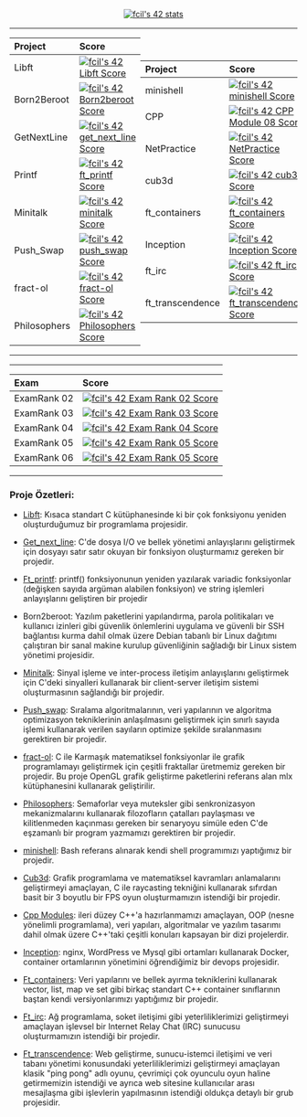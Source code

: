 
<p align="center">
<a href="https://github.com/JaeSeoKim/badge42"><img src="https://badge42.vercel.app/api/v2/cl311k8l3001109mcdj1ift97/stats?cursusId=21&coalitionId=undefined" alt="fcil's 42 stats" /></a>
</p>

<table  align="center">

<tr>
<td style="padding:0; margin:0;">

|Project|Score| 
:-------|:-------|
| Libft| [![fcil's 42 Libft Score](https://badge42.vercel.app/api/v2/cl311k8l3001109mcdj1ift97/project/2473103)](https://github.com/JaeSeoKim/badge42)|
| Born2Beroot| [![fcil's 42 Born2beroot Score](https://badge42.vercel.app/api/v2/cl311k8l3001109mcdj1ift97/project/2499569)](https://github.com/JaeSeoKim/badge42)|
| GetNextLine| [![fcil's 42 get_next_line Score](https://badge42.vercel.app/api/v2/cl311k8l3001109mcdj1ift97/project/2488255)](https://github.com/JaeSeoKim/badge42)|
| Printf| [![fcil's 42 ft_printf Score](https://badge42.vercel.app/api/v2/cl311k8l3001109mcdj1ift97/project/2496505)](https://github.com/JaeSeoKim/badge42)|
| Minitalk| [![fcil's 42 minitalk Score](https://badge42.vercel.app/api/v2/cl311k8l3001109mcdj1ift97/project/2522599)](https://github.com/JaeSeoKim/badge42)|
| Push_Swap| [![fcil's 42 push_swap Score](https://badge42.vercel.app/api/v2/cl311k8l3001109mcdj1ift97/project/2531368)](https://github.com/JaeSeoKim/badge42)|
| fract-ol| [![fcil's 42 fract-ol Score](https://badge42.vercel.app/api/v2/cl311k8l3001109mcdj1ift97/project/2596079)](https://github.com/JaeSeoKim/badge42)|
| Philosophers| [![fcil's 42 Philosophers Score](https://badge42.vercel.app/api/v2/cl311k8l3001109mcdj1ift97/project/2602824)](https://github.com/JaeSeoKim/badge42)|


</td><td style="padding:0; margin:0;">

|Project|Score| 
:-------|:-------|
| minishell| [![fcil's 42 minishell Score](https://badge42.vercel.app/api/v2/cl311k8l3001109mcdj1ift97/project/2602825)](https://github.com/JaeSeoKim/badge42)|
| CPP | [![fcil's 42 CPP Module 08 Score](https://badge42.vercel.app/api/v2/cl311k8l3001109mcdj1ift97/project/2802651)](https://github.com/JaeSeoKim/badge42)
| NetPractice | [![fcil's 42 NetPractice Score](https://badge42.vercel.app/api/v2/cl311k8l3001109mcdj1ift97/project/2762260)](https://github.com/JaeSeoKim/badge42)
| cub3d | [![fcil's 42 cub3d Score](https://badge42.vercel.app/api/v2/cl311k8l3001109mcdj1ift97/project/2802725)](https://github.com/JaeSeoKim/badge42)
| ft_containers | [![fcil's 42 ft_containers Score](https://badge42.vercel.app/api/v2/cl311k8l3001109mcdj1ift97/project/2883169)](https://github.com/JaeSeoKim/badge42)
| Inception | [![fcil's 42 Inception Score](https://badge42.vercel.app/api/v2/cl311k8l3001109mcdj1ift97/project/2897432)](https://github.com/JaeSeoKim/badge42)
| ft_irc | [![fcil's 42 ft_irc Score](https://badge42.vercel.app/api/v2/cl311k8l3001109mcdj1ift97/project/2907001)](https://github.com/JaeSeoKim/badge42)
| ft_transcendence | [![fcil's 42 ft_transcendence Score](https://badge42.vercel.app/api/v2/cl311k8l3001109mcdj1ift97/project/2911267)](https://github.com/JaeSeoKim/badge42)

</td></tr> </table>

<table  align="center">

<td style="padding:0; margin:0;">

|Exam|Score| 
:-------|:-------|
| ExamRank 02| [![fcil's 42 Exam Rank 02 Score](https://badge42.vercel.app/api/v2/cl311k8l3001109mcdj1ift97/project/2516872)](https://github.com/JaeSeoKim/badge42)|
| ExamRank 03| [![fcil's 42 Exam Rank 03 Score](https://badge42.vercel.app/api/v2/cl311k8l3001109mcdj1ift97/project/2605483)](https://github.com/JaeSeoKim/badge42)|
| ExamRank 04| [![fcil's 42 Exam Rank 04 Score](https://badge42.vercel.app/api/v2/cl311k8l3001109mcdj1ift97/project/2813978)](https://github.com/JaeSeoKim/badge42)|
| ExamRank 05| [![fcil's 42 Exam Rank 05 Score](https://badge42.vercel.app/api/v2/cl311k8l3001109mcdj1ift97/project/2842645)](https://github.com/JaeSeoKim/badge42)|
| ExamRank 06| [![fcil's 42 Exam Rank 05 Score](https://badge42.vercel.app/api/v2/cl311k8l3001109mcdj1ift97/project/2842645)](https://github.com/JaeSeoKim/badge42)|
</td></tr> </table>


### Proje Özetleri:
- [Libft](libft/):  Kısaca standart C kütüphanesinde ki bir çok fonksiyonu yeniden oluşturduğumuz bir programlama projesidir.

- [Get_next_line](get_next_line/): C'de dosya I/O ve bellek yönetimi anlayışlarını geliştirmek için dosyayı satır satır okuyan bir fonksiyon oluşturmamız gereken bir projedir.

- [Ft_printf](ft_printf/): printf() fonksiyonunun yeniden yazılarak variadic fonksiyonlar (değişken sayıda argüman alabilen fonksiyon) ve string işlemleri anlayışlarını geliştiren bir projedir

- Born2beroot: Yazılım paketlerini yapılandırma, parola politikaları ve kullanıcı izinleri gibi güvenlik önlemlerini uygulama ve güvenli bir SSH bağlantısı kurma dahil olmak üzere Debian tabanlı bir Linux dağıtımı çalıştıran bir sanal makine kurulup güvenliğinin sağladığı bir Linux sistem yönetimi projesidir.

-  [Minitalk](minitalk/): Sinyal işleme ve inter-process iletişim anlayışlarını geliştirmek için C'deki sinyalleri kullanarak bir client-server iletişim sistemi oluşturmasının sağlandığı bir projedir.

- [Push_swap](Push_swap/): Sıralama algoritmalarının, veri yapılarının ve algoritma optimizasyon tekniklerinin anlaşılmasını geliştirmek için sınırlı sayıda işlemi kullanarak verilen sayıların optimize şekilde sıralanmasını gerektiren bir projedir.

- [fract-ol](fract-ol/): C ile Karmaşık matematiksel fonksiyonlar ile grafik programlamayı geliştirmek için çeşitli fraktallar üretmemiz gereken bir projedir. Bu proje OpenGL grafik geliştirme paketlerini referans alan mlx kütüphanesini kullanarak geliştirilir.

- [Philosophers](Philosophers/): Semaforlar veya muteksler gibi senkronizasyon mekanizmalarını kullanarak filozofların çatalları paylaşması ve kilitlenmeden kaçınması gereken bir senaryoyu simüle eden C'de eşzamanlı bir program yazmamızı gerektiren bir projedir.

- [minishell](https://github.com/cryonayes/minishell): Bash referans alınarak kendi shell programımızı yaptığımız bir projedir. 

- [Cub3d](https://github.com/Fatihcill/cub3d): Grafik programlama ve matematiksel kavramları anlamalarını geliştirmeyi amaçlayan, C ile raycasting tekniğini kullanarak sıfırdan basit bir 3 boyutlu bir FPS oyun oluşturmamızın istendiği bir projedir.

- [Cpp Modules](CPP/): ileri düzey C++'a hazırlanmamızı amaçlayan, OOP (nesne yönelimli programlama), veri yapıları, algoritmalar ve yazılım tasarımı dahil olmak üzere C++'taki çeşitli konuları kapsayan bir dizi projelerdir.

- [Inception](https://github.com/Fatihcill/Inception): nginx, WordPress ve Mysql gibi ortamları kullanarak Docker, container ortamlarının yönetimini öğrendiğimiz bir devops projesidir.

- [Ft_containers](https://github.com/Fatihcill/ft_containers): Veri yapılarını ve bellek ayırma tekniklerini kullanarak vector, list, map ve set gibi birkaç standart C++ container sınıflarının baştan kendi versiyonlarımızı yaptığımız bir projedir.

- [Ft_irc](https://github.com/cryonayes/ft_irc): Ağ programlama, soket iletişimi gibi yeterliliklerimizi geliştirmeyi amaçlayan işlevsel bir Internet Relay Chat (IRC) sunucusu oluşturmamızın istendiği bir projedir.

- [Ft_transcendence](https://github.com/cryonayes/ft_transcendence): Web geliştirme, sunucu-istemci iletişimi ve veri tabanı yönetimi konusundaki yeterliliklerimizi geliştirmeyi amaçlayan klasik "ping pong" adlı oyunu, çevrimiçi çok oyunculu oyun haline getirmemizin istendiği ve ayrıca web sitesine kullanıcılar arası mesajlaşma gibi işlevlerin yapılmasının istendiği oldukça detaylı bir grub projesidir.